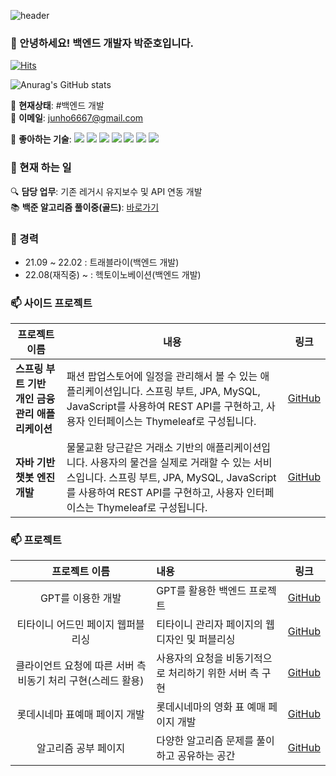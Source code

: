 ![header](https://capsule-render.vercel.app/api?text=오늘도_화이팅_넘치게&animation=fadeIn&type=Waving&color=gradient)

### 👋 안녕하세요! 백엔드 개발자 박준호입니다.

[![Hits](https://hits.seeyoufarm.com/api/count/incr/badge.svg?url=https://github.com/KAN-JUNHO/KAN-JUNHO)](https://github.com/KAN-JUNHO/KAN-JUNHO)

![Anurag's GitHub stats](https://github-readme-stats.vercel.app/api?username=KAN-JUNHO&show_icons=true&theme=radical)

🌱 **현재상태**: #백엔드 개발  
📧 **이메일**: junho6667@gmail.com  

🚀 **좋아하는 기술**:
<img src="https://img.shields.io/badge/Java-green?style=for-the-badge&logo=Java&logoColor=007396"/>
<img src="https://img.shields.io/badge/spring-green?style=for-the-badge&logo=Spring&logoColor=6DB33F"/>
<img src="https://img.shields.io/badge/Spring Boot-green?style=for-the-badge&logo=Spring&logoColor=#6DB33F"/>
<img src="https://img.shields.io/badge/JavaScript-yellow?style=for-the-badge&logo=JavaScript&logoColor=F7DF1E"/>
<img src="https://img.shields.io/badge/jQuery-yellow?style=for-the-badge&logo=jQuery&logoColor=0769AD"/>
<img src="https://img.shields.io/badge/MySQL-blue?style=for-the-badge&logo=MySQL&logoColor=white"/>
<img src="https://img.shields.io/badge/logo-gitlab-blue?logo=gitlab"/>

### 🥾 현재 하는 일
🔍 **담당 업무**: 기존 레거시 유지보수 및 API 연동 개발  
📚 **백준 알고리즘 풀이중(골드)**: [바로가기](https://www.acmicpc.net/user/junho7778)

### 🔭 경력
- 21.09 ~ 22.02 : 트래블라이(백엔드 개발)
- 22.08(재직중) ~ : 헥토이노베이션(백엔드 개발)

### 📫 사이드 프로젝트

| 프로젝트 이름 | 내용 | 링크 |
|---------------|------|------|
| **스프링 부트 기반 개인 금융 관리 애플리케이션** | 패션 팝업스토어에 일정을 관리해서 볼 수 있는 애플리케이션입니다. 스프링 부트, JPA, MySQL, JavaScript를 사용하여 REST API를 구현하고, 사용자 인터페이스는 Thymeleaf로 구성됩니다. | [GitHub](https://github.com/Team-Shroom/shroom_Back) |
| **자바 기반 챗봇 엔진 개발** | 물물교환 당근같은 거래소 기반의 애플리케이션입니다. 사용자의 물건을 실제로 거래할 수 있는 서비스입니다. 스프링 부트, JPA, MySQL, JavaScript를 사용하여 REST API를 구현하고, 사용자 인터페이스는 Thymeleaf로 구성됩니다. | [GitHub](https://github.com/classMarket/marketRestApi) |

### 📫 프로젝트
| 프로젝트 이름 | 내용 | 링크 |
|:---:|:---|:---:|
| GPT를 이용한 개발 | GPT를 활용한 백엔드 프로젝트 | [GitHub](https://github.com/KAN-JUNHO/fastApiProject2) |
| 티타이니 어드민 페이지 웹퍼블리싱 | 티타이니 관리자 페이지의 웹 디자인 및 퍼블리싱 | [GitHub](https://github.com/KAN-JUNHO/teetiny) |
| 클라이언트 요청에 따른 서버 측 비동기 처리 구현(스레드 활용) | 사용자의 요청을 비동기적으로 처리하기 위한 서버 측 구현 | [GitHub](https://github.com/KAN-JUNHO/demo2) |
| 롯데시네마 표예매 페이지 개발 | 롯데시네마의 영화 표 예매 페이지 개발 | [GitHub](https://github.com/KAN-JUNHO/spring/tree/master/jcinema) |
| 알고리즘 공부 페이지 | 다양한 알고리즘 문제를 풀이하고 공유하는 공간 | [GitHub](https://github.com/KAN-JUNHO/PYTHON_algorithm) |


